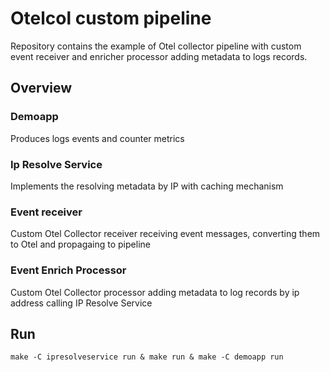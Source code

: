 # Otelcol custom pipeline

Repository contains the example of Otel collector pipeline with custom event receiver and enricher processor adding metadata to logs records.

## Overview

### Demoapp
Produces logs events and counter metrics

### Ip Resolve Service
Implements the resolving metadata by IP with caching mechanism

### Event receiver
Custom Otel Collector receiver receiving event messages, converting them to Otel and propagaing to pipeline

### Event Enrich Processor
Custom Otel Collector processor adding metadata to log records by ip address calling IP Resolve Service

## Run
```shell
make -C ipresolveservice run & make run & make -C demoapp run
```

